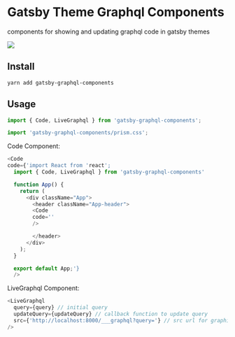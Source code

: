 # Gatsby Theme Graphql Components

components for showing and updating graphql code in gatsby themes

![](https://github.com/thirdandgrove/gatsby-theme-drupal/blob/master/readme-preview.png)

## Install

`yarn add gatsby-graphql-components`

## Usage

```javascript
import { Code, LiveGraphql } from 'gatsby-graphql-components';

import 'gatsby-graphql-components/prism.css';
```

Code Component:

```javascript
<Code
code={'import React from 'react';
  import { Code, LiveGraphql } from 'gatsby-graphql-components'

  function App() {
    return (
      <div className="App">
        <header className="App-header">
        <Code
        code=''
        />

        </header>
      </div>
    );
  }

  export default App;'}
  />
```

LiveGraphql Component:

```javascript
<LiveGraphql
  query={query} // initial query
  updateQuery={updateQuery} // callback function to update query
  src={'http://localhost:8000/___graphql?query='} // src url for graphiql, should include initial query
/>
```
